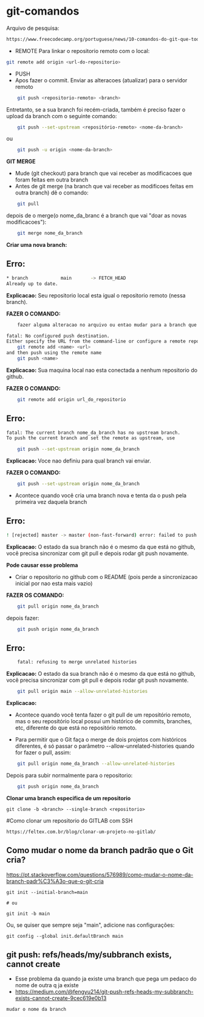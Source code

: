 # git-comandos

Arquivo de pesquisa:
```bash
https://www.freecodecamp.org/portuguese/news/10-comandos-do-git-que-todo-desenvolvedor-deveria-conhecer/
```

- REMOTE
Para linkar o repositorio remoto com o local:
```bash
git remote add origin <url-do-repositorio>
```

- PUSH
- Apos fazer o commit. Enviar as alteracoes (atualizar) para o servidor remoto

```bash
    git push <repositorio-remoto> <branch>
```

Entretanto, se a sua branch foi recém-criada, também é preciso fazer o upload da branch com o seguinte comando:

```bash
    git push --set-upstream <repositório-remoto> <nome-da-branch>
```

ou

```bash
    git push -u origin <nome-da-branch>
```

**GIT MERGE**
- Mude (git checkout) para branch que vai receber as modificacoes que foram feitas em outra branch
- Antes de git merge (na branch que vai receber as modificoes feitas em outra branch) dê o comando:

```bash
    git pull
```
depois de o merge(o nome_da_branc é a branch que vai "doar as novas modificacoes"):

```bash
    git merge nome_da_branch
```



**Criar uma nova branch:**



## Erro:

```bash
* branch            main       -> FETCH_HEAD
Already up to date.
```

**Explicacao:**
Seu repositorio local esta igual o repositorio remoto (nessa branch).

**FAZER O COMANDO:**

```bash
    fazer alguma alteracao no arquivo ou entao mudar para a branch que tem as modificacoes
```


```bash
fatal: No configured push destination.
Either specify the URL from the command-line or configure a remote repository using
    git remote add <name> <url>
and then push using the remote name
    git push <name>
```
**Explicacao:**
Sua maquina local nao esta conectada a nenhum repositorio do github.

**FAZER O COMANDO:**

```bash
    git remote add origin url_do_repositorio
```

## Erro:

```bash
fatal: The current branch nome_da_branch has no upstream branch.
To push the current branch and set the remote as upstream, use

    git push --set-upstream origin nome_da_branch
```

**Explicacao:**
Voce nao definiu para qual branch vai enviar.

**FAZER O COMANDO:**

```bash
    git push --set-upstream origin nome_da_branch
```

- Acontece quando você cria uma branch nova e tenta da o push pela primeira vez daquela branch

## Erro:

```bash
! [rejected] master -> master (non-fast-forward) error: failed to push some refs to 'https://github.com/USERNAME/REPOSITORY.git' hint: Updates were rejected because the tip of your current branch is behind hint: its remote counterpart. Integrate the remote changes (e.g. hint: 'git pull ...') before pushing again. hint: See the 'Note about fast-forwards' in 'git push --help' for details.
```

**Explicacao:**
O estado da sua branch não é o mesmo da que está no github, você precisa sincronizar com git pull e depois rodar git push novamente.

**Pode causar esse problema** 
- Criar o repositorio no github com o README (pois perde a sincronizacao inicial por nao esta mais vazio)

**FAZER OS COMANDO:**

```bash
    git pull origin nome_da_branch
```
depois fazer:

```bash
    git push origin nome_da_branch
```

## Erro:

```bash
    fatal: refusing to merge unrelated histories
```

**Explicacao:**
O estado da sua branch não é o mesmo da que está no github, você precisa sincronizar com git pull e depois rodar git push novamente.

```bash
    git pull origin main --allow-unrelated-histories
```

**Explicacao:**
- Acontece quando você tenta fazer o git pull de um repositório remoto, mas o seu repositório local possuí um histórico de commits, branches, etc, diferente do que está no repositório remoto.

- Para permitir que o Git faça o merge de dois projetos com históricos diferentes, é só passar o parâmetro --allow-unrelated-histories quando for fazer o pull, assim:

```bash
    git pull origin nome_da_branch --allow-unrelated-histories
```

Depois para subir normalmente para o repositorio:

```bash
    git push origin nome_da_branch
```

**Clonar uma branch especifica de um repositorio**
````
git clone -b <branch> --single-branch <repositorio>
````

#Como clonar um repositorio do GITLAB com SSH
````
https://feltex.com.br/blog/clonar-um-projeto-no-gitlab/
````

## Como mudar o nome da branch padrão que o Git cria? ##
https://pt.stackoverflow.com/questions/576989/como-mudar-o-nome-da-branch-padr%C3%A3o-que-o-git-cria

````
git init --initial-branch=main

# ou

git init -b main
````

Ou, se quiser que sempre seja "main", adicione nas configurações:

````
git config --global init.defaultBranch main
````

## git push: refs/heads/my/subbranch exists, cannot create

- Esse problema da quando ja existe uma branch que pega um pedaco do nome de outra q ja existe
- https://medium.com/@fengyu214/git-push-refs-heads-my-subbranch-exists-cannot-create-9cec619e0b13

````
mudar o nome da branch
````
